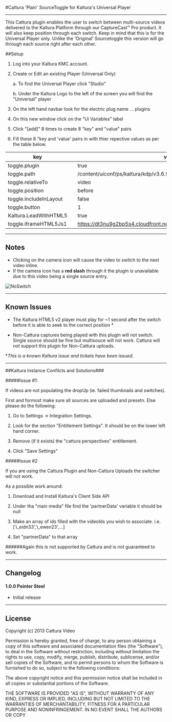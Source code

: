 #Cattura 'Plain' SourceToggle for Kaltura's Universal Player
***
This Cattura plugin enables the user to switch between multi-source videos delivered to the Kaltura Platform through our CaptureCast&trade; Pro product. It will also keep position through each switch. Keep in mind that this is for the Universal Player only.  Unlike the 'Original' Sourcetoggle this version will go through each source right after each other. 

##Setup

1. Log into your Kaltura KMC account. 

2. Create or Edit an existing Player (Universal Only)
	
    a. To find the Universal Player click "Studio"

    b. Under the Kaltura Logo to the left of the screen you will find the "Universal" player

3. On the left hand navbar look for the electric plug name ... plugins

4. On this new window click on the "Ui Variables" label

5. Click "[add]" 8 times to create 8 "key" and "value" pairs

6. Fill these 8 "key and 'value' pairs in with thier repective values as per the table below. 
 

| key                      |   | value                                                                             |
|--------------------------|---|-----------------------------------------------------------------------------------|
| toggle.plugin          |   | true                                                                              |
| toggle.path            |   | /content/uiconf/ps/kaltura/kdp/v3.6.9/plugins/facadePlugin.swf                    |
| toggle.relativeTo      |   | video                                                                             |
| toggle.position        |   | before                                                                            |
| toggle.includeInLayout |   | false                                                                             |
| toggle.button          |   | 1                                                                                 |
| Kaltura.LeadWithHTML5    |   | true                                                                              |
| toggle.iframeHTML5Js1  |   | https://dt3nu9g2bp5s4.cloudfront.net/assets/sourcetoggle/2.0.0/js/toggle.js |

***

## Notes ##

* Clicking on the camera icon will cause the video to switch to the next video inline. 
* If the camera icon has a **red slash** through it the plugin is unavailable due to this video being a single source entry.

![NoSwitch](http://i.imgur.com/qumfVQ6.png)

***
## Known Issues ##
  
 * The Kaltura HTML5 v2 player must play for ~1 second after the switch before it is able to seek to the correct position *

 * Non-Cattura captures being played with this plugin will not switch. Single source should be fine but multisouce will not work. Cattura will not support this plugin for Non-Cattura uploads. 

*_This is a known Kaltura issue and tickets have been issued._

***
##Kaltura Instance Confilcts and Solutions###

#####Issue #1: 

If videos are not populating the dropUp (ie. failed thumbnails and switches).

First and formost make sure all sources are uploaded and presetn. Else please do the following:

1. Go to Settings -> Integration Settings.

2. Look for the section "Entitlement Settings". It should be on the lower left hand corner. 

3. Remove (if it exists) the "cattura perspectives" entitlement.

4. Click "Save Settings"

#####Issue #2

If you are using the Cattura Plugin and Non-Cattura Uploads the switcher will not work. 

As a possible work around: 

1. Download and Install Kaltura's Client Side API

2. Under tha "main media" file find the 'partnerData' variable it should be null

3. Make an array of ids filled with the videoIds  you wish to associate. i.e. ['i_eidn33','i_ewen23',...]

4. Set "partnerData" to that array

######Again this is not supported by Cattura and is not guaranteed to work.   


***

## Changelog ##

#### 1.0.0 Pointer Steel ####

* Initial release


***
## License ##

Copyright (c) 2013 Cattura Video

Permission is hereby granted, free of charge, to any person obtaining a copy of this software and associated documentation files (the "Software"), to deal in the Software without restriction, including without limitation the rights to use, copy, modify, merge, publish, distribute, sublicense, and/or sell copies of the Software, and to permit persons to whom the Software is furnished to do so, subject to the following conditions:

The above copyright notice and this permission notice shall be included in all copies or substantial portions of the Software.

THE SOFTWARE IS PROVIDED "AS IS", WITHOUT WARRANTY OF ANY KIND, EXPRESS OR IMPLIED, INCLUDING BUT NOT LIMITED TO THE WARRANTIES OF MERCHANTABILITY, FITNESS FOR A PARTICULAR PURPOSE AND NONINFRINGEMENT. IN NO EVENT SHALL THE AUTHORS OR COPY